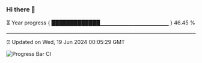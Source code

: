 ### Hi there 👋

⏳ Year progress { █████████████▁▁▁▁▁▁▁▁▁▁▁▁▁▁▁▁▁ } 46.45 %

---

⏰ Updated on Wed, 19 Jun 2024 00:05:29 GMT

![Progress Bar CI](https://github.com/liununu/liununu/workflows/Progress%20Bar%20CI/badge.svg)
